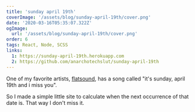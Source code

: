 ```yaml
---
title: 'sunday april 19th'
coverImage: '/assets/blog/sunday-april-19th/cover.png'
date: '2020-03-16T05:35:07.322Z'
ogImage:
  url: '/assets/blog/sunday-april-19th/cover.png'
order: 6
tags: React, Node, SCSS
links:
  1: https://sunday-april-19th.herokuapp.com
  2: https://github.com/anarchotechslut/sunday-april-19th
---
```


One of my favorite artists, <a href="https://www.flatsound.org" target="_blank">flatsound</a>, has a song called "it's sunday, april 19th and i miss you".

So I made a simple little site to calculate when the next occurrence of that date is. That way I don't miss it.
